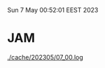 Sun  7 May 00:52:01 EEST 2023
# JAM
<a href='./cache/202305/07_00.log'>./cache/202305/07_00.log</a>
